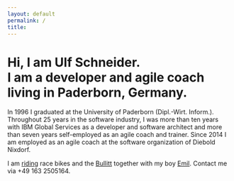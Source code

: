 ```yaml
---
layout: default
permalink: /
title:
---
```


<h1 class="fs-3 lh-1 fw-400 mrb-2">Hi, I am <strong>Ulf Schneider</strong>.<br>I am a developer and agile coach living in Paderborn, Germany.</h1>

In 1996 I graduated at the University of Paderborn (Dipl.-Wirt. Inform.). Throughout 25 years in the software industry, I was more than ten years with IBM Global Services as a developer and software architect and more than seven years self-employed as an agile coach and trainer. Since 2014 I am employed as an agile coach at the software organization of Diebold Nixdorf.

I am [riding](/cross-the-alps/) race bikes and the [Bullitt](/2016-10-02/) together with my boy [Emil](/emil-is-ready-for-the-beach/). Contact me via +49 163 2505164.
